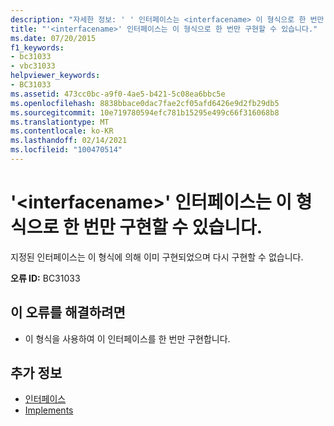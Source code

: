 ```yaml
---
description: "자세한 정보: ' ' 인터페이스는 <interfacename> 이 형식으로 한 번만 구현할 수 있습니다."
title: "'<interfacename>' 인터페이스는 이 형식으로 한 번만 구현할 수 있습니다."
ms.date: 07/20/2015
f1_keywords:
- bc31033
- vbc31033
helpviewer_keywords:
- BC31033
ms.assetid: 473cc0bc-a9f0-4ae5-b421-5c08ea6bbc5e
ms.openlocfilehash: 8838bbace0dac7fae2cf05afd6426e9d2fb29db5
ms.sourcegitcommit: 10e719780594efc781b15295e499c66f316068b8
ms.translationtype: MT
ms.contentlocale: ko-KR
ms.lasthandoff: 02/14/2021
ms.locfileid: "100470514"
---
```

# <a name="interface-interfacename-can-be-implemented-only-once-by-this-type"></a>'\<interfacename>' 인터페이스는 이 형식으로 한 번만 구현할 수 있습니다.

지정된 인터페이스는 이 형식에 의해 이미 구현되었으며 다시 구현할 수 없습니다.  
  
 **오류 ID:** BC31033  
  
## <a name="to-correct-this-error"></a>이 오류를 해결하려면  
  
- 이 형식을 사용하여 이 인터페이스를 한 번만 구현합니다.  
  
## <a name="see-also"></a>추가 정보

- [인터페이스](../programming-guide/language-features/interfaces/index.md)
- [Implements](../language-reference/statements/implements-clause.md)
